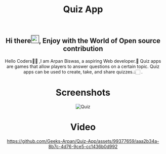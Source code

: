 <h1 align="center"> Quiz App </h1>

<div align="center">
<br>
<h2 align="center">Hi there<a href=""><img src="https://raw.githubusercontent.com/MartinHeinz/MartinHeinz/master/wave.gif" width="25" height="25"/></a>, Enjoy with the World of Open source contribution </h2>


<p>Hello Coders👨‍💻 ,I am Arpan Biswas, a aspiring Web developer.🤖 Quiz apps are games that allow players to answer questions on a certain topic. Quiz apps can be used to create, take, and share quizzes.👆🏻 .</p>


# Screenshots
![Quiz](https://github.com/Geeks-Arpan/Quiz-App/assets/99377659/d7b780ab-a695-45a3-acbd-69e1a606f8d9)
# Video
https://github.com/Geeks-Arpan/Quiz-App/assets/99377659/aaa2b34a-8b7c-4d76-9ce5-cc1436b0d992